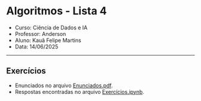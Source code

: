 # Algoritmos - Lista 4 

- Curso: Ciência de Dados e IA
- Professor: Anderson
- Aluno: Kauã Felipe Martins
- Data: 14/06/2025

---

## Exercícios

- Enunciados no arquivo [Enunciados.pdf](/Enunciados.pdf).
- Respostas encontradas no arquivo [Exercícios.ipynb](/Exercícios.ipynb).